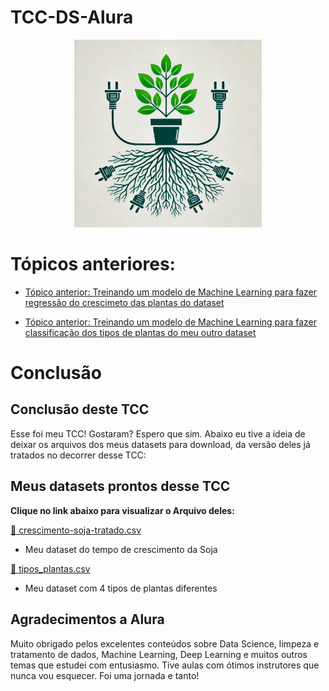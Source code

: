 # TCC-DS-Alura
<p align="center">
    <img src="../icone.webp" width="300px" height="300px">
</p>

# Tópicos anteriores:
 - [Tópico anterior: Treinando um modelo de Machine Learning para fazer regressão do crescimeto das plantas do dataset](../treinando-modelo-regressao-linear/)

 - [Tópico anterior: Treinando um modelo de Machine Learning para fazer classificação dos tipos de plantas do meu outro dataset](../treinando-modelo-classificacao/)

# Conclusão

## Conclusão deste TCC
Esse foi meu TCC! Gostaram? Espero que sim.
Abaixo eu tive a ideia de deixar os arquivos dos meus datasets para download, da versão deles já tratados no decorrer desse TCC:

## Meus datasets prontos desse TCC
**Clique no link abaixo para visualizar o Arquivo deles:**

[ 📄 crescimento-soja-tratado.csv ](./datasets/crescimento-soja-tratado.csv)
 - Meu dataset do tempo de crescimento da Soja

[ 📄 tipos_plantas.csv ](./datasets/tipos_plantas.csv)
 - Meu dataset com 4 tipos de plantas diferentes

## Agradecimentos a Alura
Muito obrigado pelos excelentes conteúdos sobre Data Science, limpeza e tratamento de dados, Machine Learning, Deep Learning e muitos outros temas que estudei com entusiasmo. Tive aulas com ótimos instrutores que nunca vou esquecer. Foi uma jornada e tanto!


